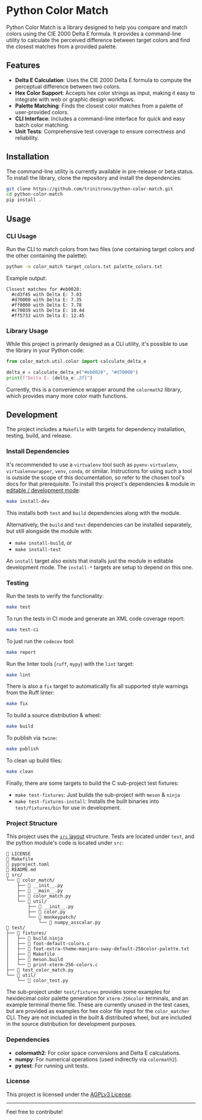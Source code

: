 # Python Color Match

Python Color Match is a library designed to help you compare and match colors
using the CIE 2000 Delta E formula. It provides a command-line utility to
calculate the perceived difference between target colors and find the closest
matches from a provided palette.

## Features

- **Delta E Calculation**: Uses the CIE 2000 Delta E formula to compute the
  perceptual difference between two colors.
- **Hex Color Support**: Accepts hex color strings as input, making it easy to
  integrate with web or graphic design workflows.
- **Palette Matching**: Finds the closest color matches from a palette of
  user-provided colors.
- **CLI Interface**: Includes a command-line interface for quick and easy batch
  color matching.
- **Unit Tests**: Comprehensive test coverage to ensure correctness and
  reliability.

## Installation

The command-line utility is currently available in pre-release or beta status.
To install the library, clone the repository and install the dependencies:

```bash
git clone https://github.com/trinitronx/python-color-match.git
cd python-color-match
pip install .
```

## Usage

### CLI Usage

Run the CLI to match colors from two files (one containing target colors and the
other containing the palette):

```bash
python -m color_match target_colors.txt palette_colors.txt
```

Example output:

```text
Closest matches for #eb0028:
  #cd3f45 with Delta E: 7.03
  #d70000 with Delta E: 7.35
  #ff0000 with Delta E: 7.78
  #c70039 with Delta E: 10.44
  #ff5733 with Delta E: 12.45
```

### Library Usage

While this project is primarily designed as a CLI utility, it's possible to use
the library in your Python code:

```python
from color_match.util.color import calculate_delta_e

delta_e = calculate_delta_e("#eb0028", "#d70000")
print(f"Delta E: {delta_e:.2f}")
```

Currently, this is a convenience wrapper around the `colormath2` library, which
provides many more color math functions.

## Development

The project includes a `Makefile` with targets for dependency installation,
testing, build, and release.

### Install Dependencies

It's recommended to use a `virtualenv` tool such as `pyenv-virtualenv`,
`virtualenvwrapper`, `venv`, `conda`, or similar.  Instructions for using such a
tool is outside the scope of this documentation, so refer to the chosen tool's
docs for that prerequisite.  To install this project's dependencies & module in
[editable / development mode][2]:

```bash
make install-dev
```

This installs both `test` and `build` dependencies along with the module.

Alternatively, the `build` and `test` dependencies can be installed separately,
but still alongside the module with:

- `make install-build`, or
- `make install-test`

An `install` target also exists that installs just the module in editable
development mode.  The `install-*` targets are setup to depend on this one.

### Testing

Run the tests to verify the functionality:

```bash
make test
```

To run the tests in CI mode and generate an XML code coverage report:

```bash
make test-ci
```

To just run the `codecov` tool:

```bash
make report
```

Run the linter tools (`ruff`, `mypy`) with the `lint` target:

```bash
make lint
```

There is also a `fix` target to automatically fix all supported style warnings
from the Ruff linter:

```bash
make fix
```

To build a source distribution & wheel:

```bash
make build
```

To publish via `twine`:

```bash
make publish
```

To clean up build files:

```bash
make clean
```

Finally, there are some targets to build the C sub-project test fixtures:

- `make test-fixtures`: Just builds the sub-project with `meson` & `ninja`
- `make test-fixtures-install`: Installs the built binaries into
  `test/fixtures/bin` for use in development.

### Project Structure

This project uses the [`src` layout][1] structure.  Tests are located under
`test`, and the python module's code is located under `src`:

```text
 LICENSE
 Makefile
 pyproject.toml
󰂺 README.md
 src/
└──  color_match/
    ├──  __init__.py
    ├──  __main__.py
    ├──  color_match.py
    └──  util/
        ├──  __init__.py
        ├──  color.py
        └──  monkeypatch/
            └──  numpy_asscalar.py
 test/
├──  fixtures/
│   ├── 󰝴 build.ninja
│   ├──  foot-default-colors.c
│   ├──  foot-extra-theme-manjaro-sway-default-256color-palette.txt
│   ├──  Makefile
│   ├──  meson.build
│   └──  print-xterm-256-colors.c
├──  test_color_match.py
└──  util/
    └──  color_test.py
```

The sub-project under `test/fixtures` provides some examples for hexidecimal
color palette generation for `xterm-256color` terminals, and an example terminal
theme file.  These are currently unused in the test cases, but are provided as
examples for hex color file input for the `color_matcher` CLI.  They are not
included in the built & distributed wheel, but are included in the source
distribution for development purposes.

### Dependencies

- **colormath2**: For color space conversions and Delta E calculations.
- **numpy**: For numerical operations (used indirectly via `colormath2`).
- **pytest**: For running unit tests.

### License

This project is licensed under the [AGPLv3 License](LICENSE).

---

Feel free to contribute!

[1]: https://packaging.python.org/en/latest/discussions/src-layout-vs-flat-layout/
[2]: https://setuptools.pypa.io/en/latest/userguide/development_mode.html
